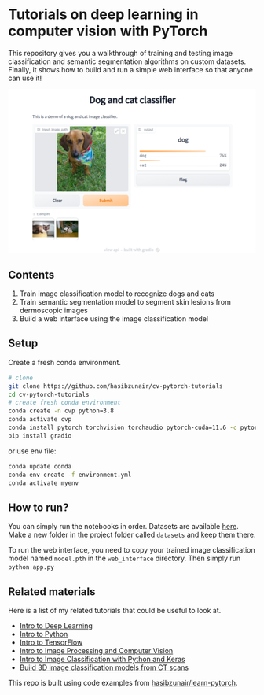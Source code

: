# Tutorials on deep learning in computer vision with PyTorch

This repository gives you a walkthrough of training and testing image classification and semantic segmentation algorithms on custom datasets. Finally, it shows how to build and run a simple web interface so that anyone can use it!

![attention](./media/demo.png)

## Contents

1. Train image classification model to recognize dogs and cats
2. Train semantic segmentation model to segment skin lesions from dermoscopic images
3. Build a web interface using the image classification model

## Setup

Create a fresh conda environment.

```bash
# clone
git clone https://github.com/hasibzunair/cv-pytorch-tutorials
cd cv-pytorch-tutorials
# create fresh conda environment
conda create -n cvp python=3.8
conda activate cvp
conda install pytorch torchvision torchaudio pytorch-cuda=11.6 -c pytorch -c nvidia
pip install gradio
```

or use env file:

```bash
conda update conda
conda env create -f environment.yml
conda activate myenv
```

## How to run?

You can simply run the notebooks in order. Datasets are available [here](https://github.com/hasibzunair/cv-pytorch-tutorials/releases/tag/v1). Make a new folder in the project folder called `datasets` and keep them there.

To run the web interface, you need to copy your trained image classification model named `model.pth` in the `web_interface` directory. Then simply run `python app.py`

## Related materials

Here is a list of my related tutorials that could be useful to look at.

* [Intro to Deep Learning](https://github.com/hasibzunair/neural-nets-for-babies)
* [Intro to Python](https://github.com/hasibzunair/ieee19-py)
* [Intro to TensorFlow](https://github.com/hasibzunair/ericsson-upskill-tutorials)
* [Intro to Image Processing and Computer Vision](https://github.com/hasibzunair/ieee18-cv)
* [Intro to Image Classification with Python and Keras](https://github.com/hasibzunair/whats-image-classifcation-really)
* [Build 3D image classification models from CT scans](https://keras.io/examples/vision/3D_image_classification/)

This repo is built using code examples from [hasibzunair/learn-pytorch](https://github.com/hasibzunair/learn-pytorch).
